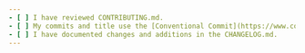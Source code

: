 ```yaml
---
- [ ] I have reviewed CONTRIBUTING.md.
- [ ] My commits and title use the [Conventional Commit](https://www.conventionalcommits.org/en/v1.0.0/) format.
- [ ] I have documented changes and additions in the CHANGELOG.md.
---
```

